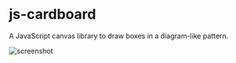 # js-cardboard
A JavaScript canvas library to draw boxes in a diagram-like pattern.

![screenshot](2021-02-05-110853_1336x1094_scrot.png)
